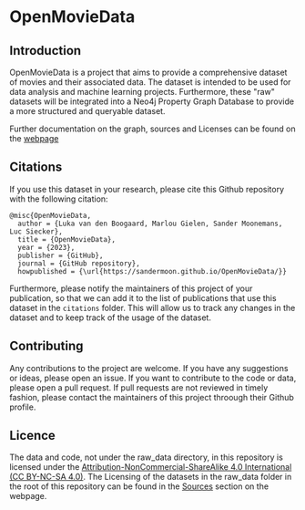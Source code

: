 # OpenMovieData

## Introduction

OpenMovieData is a project that aims to provide a comprehensive dataset of movies and their associated data. The dataset is intended to be used for data analysis and machine learning projects. Furthermore, these "raw" datasets will be integrated into a Neo4j Property Graph Database to provide a more structured and queryable dataset.

Further documentation on the graph, sources and Licenses can be found on the [webpage](https://sandermoon.github.io/OpenMovieData/)

## Citations
If you use this dataset in your research, please cite this Github repository with the following citation:

```
@misc{OpenMovieData,
  author = {Luka van den Boogaard, Marlou Gielen, Sander Moonemans, Luc Siecker},
  title = {OpenMovieData},
  year = {2023},
  publisher = {GitHub},
  journal = {GitHub repository},
  howpublished = {\url{https://sandermoon.github.io/OpenMovieData/}}
```
Furthermore, please notify the maintainers of this project of your publication, so that we can add it to the list of publications that use this dataset in the `citations` folder. This will allow us to track any changes in the dataset and to keep track of the usage of the dataset.

## Contributing
Any contributions to the project are welcome. If you have any suggestions or ideas, please open an issue. If you want to contribute to the code or data, please open a pull request. If pull requests are not reviewed in timely fashion, please contact the maintainers of this project throough their Github profile. 

## Licence

The data and code, not under the raw_data directory, in this repository is licensed under the [Attribution-NonCommercial-ShareAlike 4.0 International (CC BY-NC-SA 4.0)](https://creativecommons.org/licenses/by-nc-sa/4.0/). The Licensing of the datasets in the raw_data folder in the root of this repository can be found in the [Sources](https://sandermoon.github.io/OpenMovieData/sources/) section on the webpage.